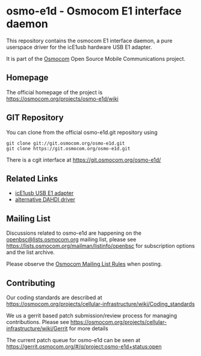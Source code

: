 osmo-e1d - Osmocom E1 interface daemon
======================================

This repository contains the osmocom E1 interface daemon,
a pure userspace driver for the icE1usb hardware USB E1 adapter.

It is part of the [Osmocom](https://osmocom.org/) Open Source Mobile
Communications project.

Homepage
--------

The official homepage of the project is
https://osmocom.org/projects/osmo-e1d/wiki

GIT Repository
--------------

You can clone from the official osmo-e1d.git repository using

	git clone git://git.osmocom.org/osmo-e1d.git
	git clone https://git.osmocom.org/osmo-e1d.git

There is a cgit interface at https://git.osmocom.org/osmo-e1d/

Related Links
-------------

* [icE1usb USB E1 adapter](https://osmocom.org/projects/e1-t1-adapter/wiki/IcE1usb)
* [alternative DAHDI driver](https://osmocom.org/issues/4923)

Mailing List
------------

Discussions related to osmo-e1d are happening on the
openbsc@lists.osmocom.org mailing list, please see
https://lists.osmocom.org/mailman/listinfo/openbsc for subscription
options and the list archive.

Please observe the [Osmocom Mailing List
Rules](https://osmocom.org/projects/cellular-infrastructure/wiki/Mailing_List_Rules)
when posting.

Contributing
------------

Our coding standards are described at
https://osmocom.org/projects/cellular-infrastructure/wiki/Coding_standards

We us a gerrit based patch submission/review process for managing
contributions.  Please see
https://osmocom.org/projects/cellular-infrastructure/wiki/Gerrit for
more details

The current patch queue for osmo-e1d can be seen at
https://gerrit.osmocom.org/#/q/project:osmo-e1d+status:open
